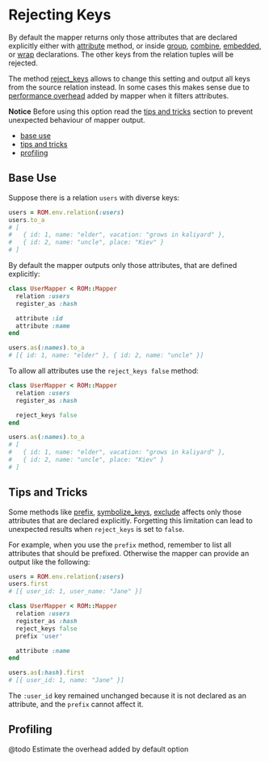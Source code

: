 Rejecting Keys
==============

By default the mapper returns only those attributes that are
declared explicitly either with [attribute](attribute.md) method,
or inside [group](group.md), [combine](combine.md), [embedded](embedded.md),
or [wrap](wrap.md) declarations. The other keys from the relation tuples will be rejected.

The method [reject_keys]() allows to change this setting and output
all keys from the source relation instead. In some cases this makes sense due to
[performance overhead](profiling) added by mapper when it filters attributes.

**Notice** Before using this option read the [tips and tricks](tips-and-tricks)
section to prevent unexpected behaviour of mapper output.

* [base use](#base-use)
* [tips and tricks](#tips-and-tricks)
* [profiling](#profiling)

Base Use
--------

Suppose there is a relation `users` with diverse keys:

```ruby
users = ROM.env.relation(:users)
users.to_a
# [
#   { id: 1, name: "elder", vacation: "grows in kaliyard" },
#   { id: 2, name: "uncle", place: "Kiev" }
# ]
```

By default the mapper outputs only those attributes, that are defined
explicitly:

```ruby
class UserMapper < ROM::Mapper
  relation :users
  register_as :hash

  attribute :id
  attribute :name
end

users.as(:names).to_a
# [{ id: 1, name: "elder" }, { id: 2, name: "uncle" }]
```

To allow all attributes use the `reject_keys false` method:

```ruby
class UserMapper < ROM::Mapper
  relation :users
  register_as :hash

  reject_keys false
end

users.as(:names).to_a
# [
#   { id: 1, name: "elder", vacation: "grows in kaliyard" },
#   { id: 2, name: "uncle", place: "Kiev" }
# ]
```

Tips and Tricks
---------------

Some methods like [prefix](prefix.md), [symbolize_keys](symbolize_keys.md),
[exclude](#exclude.md) affects only those attributes that are declared explicitly.
Forgetting this limitation can lead to unexpected results when `reject_keys` is set to `false`.

For example, when you use the `prefix` method, remember to list all attributes
that should be prefixed. Otherwise the mapper can provide an output like the following:

```ruby
users = ROM.env.relation(:users)
users.first
# [{ user_id: 1, user_name: "Jane" }]

class UserMapper < ROM::Mapper
  relation :users
  register_as :hash
  reject_keys false
  prefix 'user'

  attribute :name
end

users.as(:hash).first
# [{ user_id: 1, name: "Jane" }]
```

The `:user_id` key remained unchanged because it is not declared as an
attribute, and the `prefix` cannot affect it.

Profiling
---------

@todo Estimate the overhead added by default option
